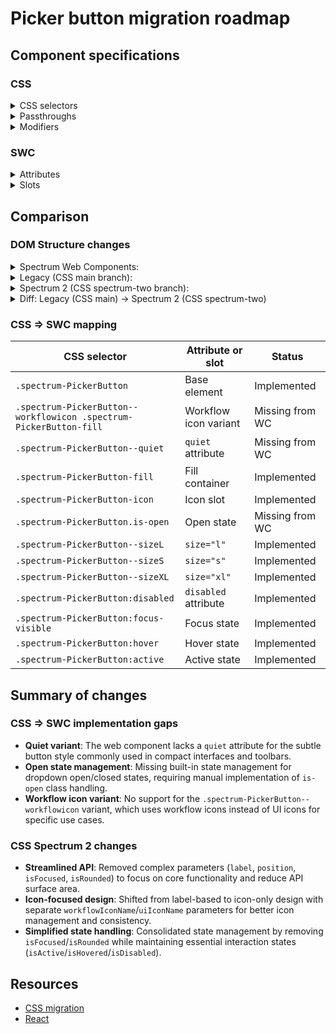 # Picker button migration roadmap

## Component specifications

### CSS

<details>
<summary>CSS selectors</summary>

- `.spectrum-PickerButton`
- `.spectrum-PickerButton--quiet`
- `.spectrum-PickerButton--quiet:disabled`
- `.spectrum-PickerButton--quiet:not(:disabled):active`
- `.spectrum-PickerButton--quiet:not(:disabled):focus-visible`
- `.spectrum-PickerButton--quiet:not(:disabled):hover`
- `.spectrum-PickerButton--workflowicon .spectrum-PickerButton-fill`
- `.spectrum-PickerButton-fill`
- `.spectrum-PickerButton-icon`
- `.spectrum-PickerButton.is-open`
- `.spectrum-PickerButton.spectrum-PickerButton--quiet`
- `.spectrum-PickerButton.spectrum-PickerButton--quiet:disabled`
- `.spectrum-PickerButton.spectrum-PickerButton--sizeL`
- `.spectrum-PickerButton.spectrum-PickerButton--sizeS`
- `.spectrum-PickerButton.spectrum-PickerButton--sizeXL`
- `.spectrum-PickerButton:active`
- `.spectrum-PickerButton:disabled`
- `.spectrum-PickerButton:focus-visible`
- `.spectrum-PickerButton:hover`
- `.spectrum-PickerButton:not(:disabled):active`
- `.spectrum-PickerButton:not(:disabled):focus-visible`
- `.spectrum-PickerButton:not(:disabled):hover`

</details>

<details>
<summary>Passthroughs</summary>

None found for this component.

</details>

<details>
<summary>Modifiers</summary>

- `--mod-picker-button-background-animation-duration`
- `--mod-picker-button-background-color`
- `--mod-picker-button-background-color-disabled`
- `--mod-picker-button-background-color-down`
- `--mod-picker-button-background-color-down-disabled`
- `--mod-picker-button-background-color-down-quiet`
- `--mod-picker-button-background-color-hover`
- `--mod-picker-button-background-color-hover-disabled`
- `--mod-picker-button-background-color-hover-quiet`
- `--mod-picker-button-background-color-quiet`
- `--mod-picker-button-background-color-quiet-disabled`
- `--mod-picker-button-border-radius`
- `--mod-picker-button-fill-padding`
- `--mod-picker-button-height`
- `--mod-picker-button-icon-color`
- `--mod-picker-button-icon-color-disabled`
- `--mod-picker-button-icon-color-down`
- `--mod-picker-button-icon-color-down-disabled`
- `--mod-picker-button-icon-color-hover`
- `--mod-picker-button-icon-color-hover-disabled`
- `--mod-picker-button-padding`
- `--mod-picker-button-width`

</details>

### SWC

<details>
<summary>Attributes</summary>

- `invalid` (Boolean) - Whether the picker button is in an invalid state
- `position` (String) - Position of the button: 'left' or 'right'

</details>

<details>
<summary>Slots</summary>

- `label` - Text label for the picker button
- `icon` - Icon for the picker button

</details>

## Comparison

### DOM Structure changes

<details>
<summary>Spectrum Web Components:</summary>

```html
<div class="root uiicononly">
    <div class="spectrum-PickerButton-fill">
        <span class="spectrum-PickerButton-label is-placeholder" hidden>
            <slot name="label"></slot>
        </span>
        <slot name="icon">
            <sp-icon-chevron100
                class="spectrum-PickerButton-icon spectrum-Icon spectrum-UIIcon-ChevronDown100"
            ></sp-icon-chevron100>
        </slot>
    </div>
</div>
```

</details>

<details>
<summary>Legacy (CSS main branch):</summary>

```html
<button class="spectrum-PickerButton spectrum-PickerButton--sizeM">
    <div class="spectrum-PickerButton-fill">
        <span class="spectrum-PickerButton-label is-placeholder">
            Label text
        </span>
        <sp-icon-chevron100
            class="spectrum-PickerButton-icon"
        ></sp-icon-chevron100>
    </div>
</button>
```

</details>

<details>
<summary>Spectrum 2 (CSS spectrum-two branch):</summary>

```html
<button class="spectrum-PickerButton spectrum-PickerButton--sizeM">
    <div class="spectrum-PickerButton-fill">
        <sp-icon-chevron100
            class="spectrum-PickerButton-icon"
        ></sp-icon-chevron100>
    </div>
</button>
```

</details>

<details>
<summary>Diff: Legacy (CSS main) → Spectrum 2 (CSS spectrum-two)</summary>

```diff
--- a/components/pickerbutton/stories/template.js (main branch)
+++ b/components/pickerbutton/stories/template.js (spectrum-two branch)
@@ -1,5 +1,3 @@
-import { Template as Icon } from "@spectrum-css/icon/stories/template.js";
-import { getRandomId } from "@spectrum-css/preview/decorators";
-import { Template as Typography } from "@spectrum-css/typography/stories/template.js";
+import { Template as Icon } from "@spectrum-css/icon/stories/template.js";
+import { Container, getRandomId } from "@spectrum-css/preview/decorators";
@@ -15,7 +13,6 @@ import "../themes/express.css";
 export const Template = ({
 	rootClass = "spectrum-PickerButton",
 	id = getRandomId("pickerbutton"),
 	size = "m",
-	label,
-	position,
 	iconSet = "ui",
-	iconName = "ChevronDown",
+	workflowIconName = "Calendar",
+	uiIconName = "ChevronDown",
 	isDisabled = false,
-	isFocused = false,
 	isOpen = false,
 	isQuiet = false,
 	customClasses = [],
-	isRounded = false,
 	customStyles = {},
 	onclick,
 	tabindex,
@@ -30,7 +27,6 @@ export const Template = ({
 		<button
 			class=${classMap({
 				[rootClass]: true,
-				[`${rootClass}--textuiicon`]: label && iconSet === "ui",
-				[`${rootClass}--uiicononly`]: !label && iconSet === "ui",
-				[`${rootClass}--icononly`]: !label && iconSet !== "ui",
-				[`${rootClass}--${position}`]: typeof position !== "undefined",
-				[`${rootClass}--rounded`]: isRounded,
+				[`${rootClass}--workflowicon`]: iconSet !== "ui",
 				[`${rootClass}--size${size?.toUpperCase()}`]:
 					typeof size !== "undefined",
-				"is-disabled": isDisabled,
-				"is-focused": isFocused,
+				"is-active": isActive,
+				"is-hover": isHovered,
+				"is-disabled": isDisabled,
 				"is-open": isOpen && !isDisabled,
 				[`${rootClass}--quiet`]: isQuiet,
 				...customClasses.reduce((a, c) => ({ ...a, [c]: true }), {}),
@@ -45,7 +41,6 @@ export const Template = ({
 			@click=${onclick ??
 			function () {
 				if (isDisabled) return;
 				updateArgs({ isOpen: !isOpen });
 			}}
 			tabindex=${ifDefined(tabindex)}
-		>
+			type="button"
+		>
 			<div class="${rootClass}-fill">
-				${when(label, () => html`
-					<span class="spectrum-PickerButton-label is-placeholder">
-						${label}
-					</span>
-				`)}
 				${Icon({
-					iconName: iconName ?? "ChevronDown",
+					iconName: iconSet === "ui" ? (uiIconName ?? "ChevronDown") : iconSet === "workflow" ? (workflowIconName ?? "ChevronDown") : "ChevronDown",
 					setName: iconSet,
 					size,
 					customClasses: [`${rootClass}-icon`],
```

</details>

### CSS => SWC mapping

| CSS selector                                                       | Attribute or slot     | Status          |
| ------------------------------------------------------------------ | --------------------- | --------------- |
| `.spectrum-PickerButton`                                           | Base element          | Implemented     |
| `.spectrum-PickerButton--workflowicon .spectrum-PickerButton-fill` | Workflow icon variant | Missing from WC |
| `.spectrum-PickerButton--quiet`                                    | `quiet` attribute     | Missing from WC |
| `.spectrum-PickerButton-fill`                                      | Fill container        | Implemented     |
| `.spectrum-PickerButton-icon`                                      | Icon slot             | Implemented     |
| `.spectrum-PickerButton.is-open`                                   | Open state            | Missing from WC |
| `.spectrum-PickerButton--sizeL`                                    | `size="l"`            | Implemented     |
| `.spectrum-PickerButton--sizeS`                                    | `size="s"`            | Implemented     |
| `.spectrum-PickerButton--sizeXL`                                   | `size="xl"`           | Implemented     |
| `.spectrum-PickerButton:disabled`                                  | `disabled` attribute  | Implemented     |
| `.spectrum-PickerButton:focus-visible`                             | Focus state           | Implemented     |
| `.spectrum-PickerButton:hover`                                     | Hover state           | Implemented     |
| `.spectrum-PickerButton:active`                                    | Active state          | Implemented     |

## Summary of changes

### CSS => SWC implementation gaps

- **Quiet variant**: The web component lacks a `quiet` attribute for the subtle button style commonly used in compact interfaces and toolbars.
- **Open state management**: Missing built-in state management for dropdown open/closed states, requiring manual implementation of `is-open` class handling.
- **Workflow icon variant**: No support for the `.spectrum-PickerButton--workflowicon` variant, which uses workflow icons instead of UI icons for specific use cases.

### CSS Spectrum 2 changes

- **Streamlined API**: Removed complex parameters (`label`, `position`, `isFocused`, `isRounded`) to focus on core functionality and reduce API surface area.
- **Icon-focused design**: Shifted from label-based to icon-only design with separate `workflowIconName`/`uiIconName` parameters for better icon management and consistency.
- **Simplified state handling**: Consolidated state management by removing `isFocused`/`isRounded` while maintaining essential interaction states (`isActive`/`isHovered`/`isDisabled`).

## Resources

- [CSS migration](https://github.com/adobe/spectrum-css/pull/4114)
- [React](https://react-spectrum.adobe.com/s2/index.html?path=/docs/picker--docs)
